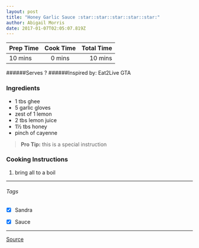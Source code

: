 ```yaml
---
layout: post
title: "Honey Garlic Sauce :star::star::star::star::star:"
author: Abigail Morris
date: 2017-01-07T02:05:07.819Z
---
```


| Prep Time  | Cook Time    | Total Time  |
| ---------- |:------------:| -----------:|
| 10 mins    | 0 mins      | 10 mins     |


######Serves ?
######Inspired by: Eat2Live GTA

### Ingredients

* 1 tbs ghee
* 5 garlic gloves
* zest of 1 lemon
* 2 tbs lemon juice
* 1½ tbs honey
* pinch of cayenne

> **Pro Tip:** this is a special instruction

### Cooking Instructions

1. bring all to a boil

---

###### Tags
- [x] Sandra
- [x] Sauce


---

[Source](www.eat2livegta.com)

